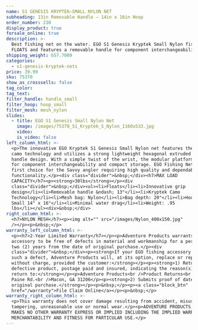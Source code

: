 ```yaml
---
name: S1 GENESIS KRYPTEK—SMALL NYLON NET
subheading: 13in Removable Handle — 14in x 16in Hoop
order_number: 210
display_product: true
forsale_online: true
description: >-
  Best fishing net on the water. EGO S1 Genesis Kryptek Small Nylon fishing net
  FLOATS and features a removable handle for component interchangeability.
shipping_weight: 657.7089
categories:
  - s1-genesis-kryptek-nets
price: 39.99
sku: 75370
show_as_crosssells: false
tag_color:
tag_text:
filter_handle: handle_small
filter_hoop: hoop_small
filter_mesh: mesh_nylon
slides:
  - title: EGO S1 Genesis Small Nylon Net
    image: /images/75370_S1_Kryptek_S_Nylon_1160x533.jpg
    video:
    is_video: false
left_column_html: >-
  <p>The innovative EGO Kryptek S1 Genesis Small Nylon net features the Kryptek
  camo technology and utilizes a strong lightweight hexagonal extruded aluminum
  handle design. With a simple twist of the wrist, the modular platform allows
  for component interchangeability and compact storage. EGO Fishing Nets are the
  first choice for the Savvy angler requiring high quality and dependable
  functionality.</p><div class="divider">&nbsp;</div><h7>MAX LOAD
  CAPACITY</h7><p><strong>30lbs</strong></p><div
  class="divider">&nbsp;</div><ul><li>Floats</li><li>Innovative grip
  design</li><li>Removable handle &ndash; 13"</li><li>Kryptek Camo
  Technology</li><li>Mesh bag: Nylon</li><li>Bag depth: 20"</li><li>Hoop Size:
  Small 14" x 16"</li><li>Minimal water drag</li><li>Weight: .95
  lbs</li></ul><div>&nbsp;</div>
right_column_html: >-
  <h7>NYLON MESH</h7><p><img alt="" src="/images/Nylon_400x150.jpg"
  /></p><p>&nbsp;</p>
warranty_left_column_html: >-
  <p><h7>2-Year Limited Warranty</h7></p><p>Adventure Products warrants your EGO
  accessory to be free of defects in material and workmanship for a period of
  two (2) years from the date of original purchase.</p><div
  class="divider">&nbsp;</div><p><strong>If your EGO fishing accessory exhibits
  such a defect, Adventure Products will, at its option, replace or repair it
  without charge, provided the customer:</strong></p><p><strong>1) Returns the
  defective product, postage paid and insured, indicating the reason(s) for the
  return to:</strong></p><p>Adventure Products<br />Product Returns<br />889 Guy
  Paine Rd.<br />Macon, GA 31206</p><p><strong>2) Submits proof of date of
  original purchase.</strong></p><p>&nbsp;</p><p><a class="block_btn"
  href="/warranty">File Claim Online</a></p><p>&nbsp;</p>
warranty_right_column_html: >-
  <p>This warranty does not cover damage resulting from accident, misuse, abuse,
  tampering, unreasonable use or normal wear.</p><p>ADVENTURE PRODUCTS, INC.
  MAKES NO OTHER WARRANTY EXPRESS OR IMPLIED INCLUDING THE IMPLIED WARRANTIES OF
  MERCHANTABILITY AND FITNESS FOR PARTICULAR USE.</p>
---
```

